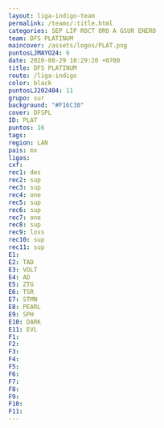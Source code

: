 ```yaml
---
layout: liga-indigo-team
permalink: /teams/:title.html
categories: SEP LIP ROCT ORO A GSUR ENERO
team: DFS PLATINUM
maincover: /assets/logos/PLAT.png
puntosLJMAYO24: 6
date: 2020-08-29 10:29:20 +0700
title: DFS PLATINUM
route: /liga-indigo
color: black
puntosLJ202404: 11
grupo: sur
background: "#F16C38"
cover: DFSPL
ID: PLAT
puntos: 16
tags: 
region: LAN
pais: mx
ligas: 
cxf: 
rec1: des
rec2: sup
rec3: sup
rec4: one
rec5: sup
rec6: sup
rec7: one
rec8: sup
rec9: loss
rec10: sup
rec11: sup
E1: 
E2: TAD
E3: VOLT
E4: AD
E5: ZTG
E6: TSR
E7: STMN
E8: PEARL
E9: SPH
E10: DARK
E11: EVL
F1: 
F2: 
F3: 
F4: 
F5: 
F6: 
F7: 
F8: 
F9: 
F10: 
F11:
---
```

